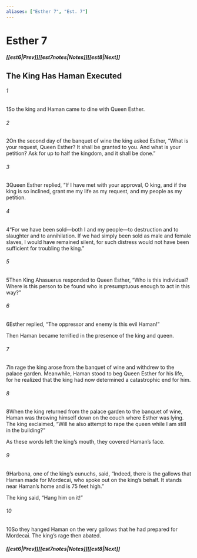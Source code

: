 ```yaml
---
aliases: ["Esther 7", "Est. 7"]
---
```

# Esther 7
##### <span class=arrow-left></span>[[est6|Prev]]<span class=navigation-separator></span>[[est7notes|Notes]]<span class=navigation-separator></span>[[est8|Next]]<span class=arrow-right></span>
## The King Has Haman Executed
###### 1
<span class=verse-first>1</span>So the king and Haman came to dine with Queen Esther.
###### 2
<span class=verse-body>2</span>On the second day of the banquet of wine the king asked Esther, “What is your request, Queen Esther? It shall be granted to you. And what is your petition? Ask for up to half the kingdom, and it shall be done.”
###### 3
<span class=verse-body>3</span>Queen Esther replied, “If I have met with your approval, O king, and if the king is so inclined, grant me my life as my request, and my people as my petition.
###### 4
<span class=verse-body>4</span>“For we have been sold—both I and my people—to destruction and to slaughter and to annihilation. If we had simply been sold as male and female slaves, I would have remained silent, for such distress would not have been sufficient for troubling the king.”
###### 5
<span class=verse-body>5</span>Then King Ahasuerus responded to Queen Esther, “Who is this individual? Where is this person to be found who is presumptuous enough to act in this way?”
###### 6
<span class=verse-body>6</span>Esther replied, “The oppressor and enemy is this evil Haman!”
<div class=paragraph-break></div>

Then Haman became terrified in the presence of the king and queen.
###### 7
<span class=verse-body>7</span>In rage the king arose from the banquet of wine and withdrew to the palace garden. Meanwhile, Haman stood to beg Queen Esther for his life, for he realized that the king had now determined a catastrophic end for him.
###### 8
<span class=verse-body>8</span>When the king returned from the palace garden to the banquet of wine, Haman was throwing himself down on the couch where Esther was lying. The king exclaimed, “Will he also attempt to rape the queen while I am still in the building?”
<div class=paragraph-break></div>

As these words left the king’s mouth, they covered Haman’s face.
###### 9
<span class=verse-body>9</span>Harbona, one of the king’s eunuchs, said, “Indeed, there is the gallows that Haman made for Mordecai, who spoke out on the king’s behalf. It stands near Haman’s home and is 75 feet high.”
<div class=paragraph-break></div>

The king said, “Hang him on it!”
###### 10
<span class=verse-body>10</span>So they hanged Haman on the very gallows that he had prepared for Mordecai. The king’s rage then abated.
##### <span class=arrow-left></span>[[est6|Prev]]<span class=navigation-separator></span>[[est7notes|Notes]]<span class=navigation-separator></span>[[est8|Next]]<span class=arrow-right></span>